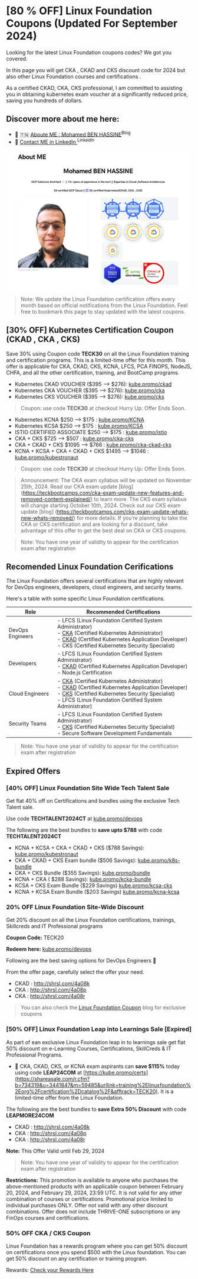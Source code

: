 # [80 % OFF] Linux Foundation Coupons (Updated For September 2024)

Looking for the latest Linux Foundation coupons codes? We got you covered.

In this page you will get CKA , CKAD and CKS discount code for 2024 but also other Linux Foundation courses and certifications .

As a certified CKAD, CKA, CKS professional, I am committed to assisting you in obtaining kubernetes exam voucher at a significantly reduced price, saving you hundreds of dollars.


## Discover more about me here:

* 👨 🇹🇳 [Aboute ME : Mohamed BEN HASSINE](https://teckbootcamps.com/about-me/)<sup>Blog</sup>
* 👨 [Contact ME in LinkedIn ](https://www.linkedin.com/in/mohamedbnhassine/)<sup>LinkedIn</sup>

![](assets/me.webp)

> Note: We update the Linux Foundation certification offers every month based on official notifications from the Linux Foundation. Feel free to bookmark this page to stay updated with the latest coupons.


## [30% OFF] Kubernetes Certification Coupon (CKAD , CKA , CKS)

Save 30% using Coupon code **TECK30** on all the Linux Foundation training and certification programs. This is a limited-time offer for this month. This offer is applicable for CKA, CKAD, CKS, KCNA, LFCS, PCA FINOPS, NodeJS, CHFA, and all the other certification, training, and BootCamp programs.

-  Kubernetes CKAD VOUCHER ($395 —> $276): [kube.promo/ckad](https://teckbootcamps.com/go/ckad-exam-2024/)
-  Kubernetes CKA VOUCHER ($395 —> $276): [kube.promo/cka](https://teckbootcamps.com/go/cka-exam-2024/)
-  Kubernetes CKS VOUCHER ($395 —> $276): [kube.promo/cks](https://teckbootcamps.com/go/cks-exam-2024/)

>  Coupon: use code **TECK30** at checkout 
Hurry Up: Offer Ends Soon.  

-  Kubernetes KCNA $250  —> $175 : [kube.promo/KCNA](https://shrsl.com/4nfid)
-  Kubernetes KCSA $250  —> $175 : [kube.promo/KCSA](https://shrsl.com/4nfjq)
-  ISTIO CERTIFIED ASSOCIATE $250  —> $175 : [kube.promo/istio](https://shrsl.com/4nfju)
-  CKA + CKS  $725  —> $507 : [kube.promo/cka-cks](https://shrsl.com/4j3ov)
-  CKA + CKAD + CKS $1095  —> $766 : [kube.promo/cka-ckad-cks](https://shrsl.com/4j3oy)
-  KCNA + KCSA + CKA + CKAD + CKS $1495  —> $1046 : [kube.promo/kubestronaut](https://shrsl.com/4j3p6) 

>  Coupon: use code **TECK30** at checkout 
Hurry Up: Offer Ends Soon.  


> Announcement: The CKA exam syllabus will be updated on November 25th, 2024. Read our CKA exam update [blog] (https://teckbootcamps.com/cka-exam-update-new-features-and-removed-content-explained/) to learn more.
The CKS exam syllabus will change starting October 10th, 2024. Check out our CKS exam update [blog] (https://teckbootcamps.com/cks-exam-update-whats-new-whats-removed/) for more details.
If you’re planning to take the CKA or CKS certification and are looking for a discount, take advantage of this offer to get the best deal on CKA or CKS coupons.


>Note: You have one year of validity to appear for the certification exam after registration

## Recomended Linux Foundation Cerifications

The Linux Foundation offers several certifications that are highly relevant for DevOps engineers, developers, cloud engineers, and security teams. 

Here's a table with some specific Linux Foundation certifications.

| Role               | Recommended Certifications                                                         |
|--------------------|-------------------------------------------------------------------------------------|
| DevOps Engineers   | - LFCS (Linux Foundation Certified System Administrator) <br> - [CKA](https://teckbootcamps.com/go/cka-exam-2024/) (Certified Kubernetes Administrator) <br> - [CKAD](https://teckbootcamps.com/go/ckad-exam-2024/) (Certified Kubernetes Application Developer) <br> - CKS (Certified Kubernetes Security Specialist) |
| Developers         | - LFCS (Linux Foundation Certified System Administrator) <br> - [CKAD](https://teckbootcamps.com/go/ckad-exam-2024/) (Certified Kubernetes Application Developer) <br> - Node.js Certification |
| Cloud Engineers    | - [CKA](https://teckbootcamps.com/go/cka-exam-2024/) (Certified Kubernetes Administrator) <br> - [CKAD](https://teckbootcamps.com/go/ckad-exam-2024/) (Certified Kubernetes Application Developer) <br> - [CKS](https://teckbootcamps.com/go/cks-exam-2024/) (Certified Kubernetes Security Specialist) <br> - LFCS (Linux Foundation Certified System Administrator) |
| Security Teams     | - LFCS (Linux Foundation Certified System Administrator) <br> - [CKS](https://teckbootcamps.com/go/cks-exam-2024/) (Certified Kubernetes Security Specialist) <br> - Secure Software Development Fundamentals |


>Note: You have one year of validity to appear for the certification exam after registration


## Expired Offers

###  [40% OFF] Linux Foundation Site Wide Tech Talent Sale

Get flat 40% off on Certifications and bundles using the exclusive Tech Talent sale.

Use code **TECHTALENT2024CT** at [kube.promo/devops](https://kube.promo/devops)

The following are the best bundles to **save upto $788** with code **TECHTALENT2024CT**

- KCNA + KCSA + CKA + CKAD + CKS ($788 Savings): [kube.promo/kubestronaut](https://teckbootcamps.com/go/kube-promo-kubestronaut/)
- CKA + CKAD + CKS Exam bundle ($506 Savings): [kube.promo/k8s-bundle](https://teckbootcamps.com/go/kube-promo-k8s-bundle/)
- CKA + CKS Bundle ($355 Savings): [kube.promo/bundle](https://teckbootcamps.com/go/kube-promo-bundle/)
- KCNA + CKA ( $288 Savings): [kube.promo/kcka-bundle](https://teckbootcamps.com/go/kube-promo-kcka-bundle/)
- KCSA + CKS Exam Bundle ($229 Savings) [kube.promo/kcsa-cks](https://teckbootcamps.com/go/kube-promo-kcsa-cks/)
- KCNA + KCSA Exam Bundle ($203 Savings) [kube.promo/kcna-kcsa](https://teckbootcamps.com/go/kube-promo-kcna-kcsa/)


###  20% OFF Linux Foundation Site-Wide Discount

Get 20% discount on all the Linux Foundation certifications, trainings, Skillcreds and IT Professional programs

**Coupon Code:** TECK20 

**Redeem here:** [kube.promo/devops](https://teckbootcamps.com/go/kubernetes-exams/)

Following are the best saving options for DevOps Engineers 🚀

From the offer page, carefully select the offer your need.

- CKAD : http://shrsl.com/4a08k
- CKA :  http://shrsl.com/4a08p
- CKA : http://shrsl.com/4a08r


> You can also check the [Linux Foundation Coupon](https://teckbootcamps.com/linux-foundation-coupons/) blog for exclusive coupons
> 

###  [50% OFF] Linux Foundation Leap into Learnings Sale [Expired]

As part of ean exclusive Linux Foundation leap in to learnings sale get flat 50% discount on e-Learning Courses, Certifications, SkillCreds & IT Professional Programs.

- 🚀  CKA, CKAD, CKS, or KCNA exam aspirants can **save $115%** today using code **LEAP24COM** at [https://kube.promo/certs](https://shareasale.com/r.cfm?b=734319&u=3441847&m=59485&urllink=training%2Elinuxfoundation%2Eorg%2Fcertification%2Dcatalog%2F&afftrack=TECK20). It is a limited-time offer from the Linux Foundation.

The following are the best bundles to **save Extra 50% Discount** with code **LEAPMORE24COM**

- CKAD : http://shrsl.com/4a08k
- CKA :  http://shrsl.com/4a08p
- CKA : http://shrsl.com/4a08r

**Note:** This Offer Valid until Feb 29, 2024  

>Note: You have one year of validity to appear for the certification exam after registration

**Restrictions:** This promotion is available to anyone who purchases the above-mentioned products with an applicable coupon between February 20, 2024, and February 29, 2024, 23:59 UTC. It is not valid for any other combination of courses or certifications. Promotional price limited to individual purchases ONLY. Offer not valid with any other discount combinations. Offer does not include THRIVE-ONE subscriptions or any FinOps courses and certifications.


###  50% OFF CKA / CKS  Coupon

Linux Foundation has a rewards program where you can get 50% discount on certifications once you spend $500 with the Linux foundation. You can get 50% discount on any certification or training program.

Rewards: [Check your Rewards Here](https://openprofile.dev/myrewards/coupons)


